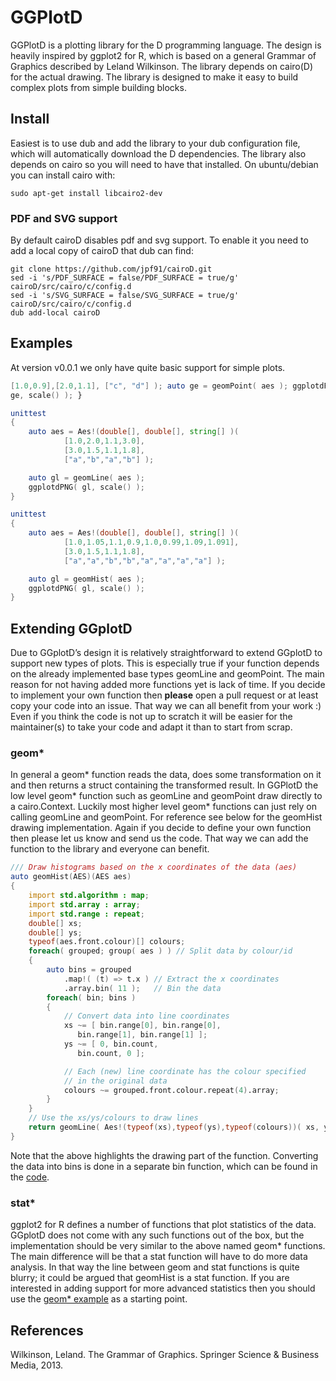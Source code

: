 # GGPlotD

GGPlotD is a plotting library for the D programming language. The design
is heavily inspired by ggplot2 for R, which is based on a general Grammar of
Graphics described by Leland Wilkinson. The library depends on cairo(D) for
the actual drawing. The library is designed to make it easy to build complex
plots from simple building blocks.

## Install

Easiest is to use dub and add the library to your dub configuration file,
which will automatically download the D dependencies. The library also
depends on cairo so you will need to have that installed. On ubuntu/debian
you can install cairo with:

``` 
sudo apt-get install libcairo2-dev 
```

### PDF and SVG support

By default cairoD disables pdf and svg support. To enable it you need to add
a local copy of cairoD that dub can find:

```
git clone https://github.com/jpf91/cairoD.git
sed -i 's/PDF_SURFACE = false/PDF_SURFACE = true/g' cairoD/src/cairo/c/config.d
sed -i 's/SVG_SURFACE = false/SVG_SURFACE = true/g' cairoD/src/cairo/c/config.d
dub add-local cairoD
```

## Examples

At version v0.0.1 we only have quite basic support for simple plots.

```D unittest { auto aes = Aes!(double[],double[], string[])(
[1.0,0.9],[2.0,1.1], ["c", "d"] ); auto ge = geomPoint( aes ); ggplotdPNG(
ge, scale() ); }

unittest
{
    auto aes = Aes!(double[], double[], string[] )( 
            [1.0,2.0,1.1,3.0], 
            [3.0,1.5,1.1,1.8], 
            ["a","b","a","b"] );

    auto gl = geomLine( aes );
    ggplotdPNG( gl, scale() );
}

unittest
{
    auto aes = Aes!(double[], double[], string[] )( 
            [1.0,1.05,1.1,0.9,1.0,0.99,1.09,1.091], 
            [3.0,1.5,1.1,1.8], 
            ["a","a","b","b","a","a","a","a"] );

    auto gl = geomHist( aes );
    ggplotdPNG( gl, scale() );
}
```

## Extending GGplotD

Due to GGplotD’s design it is relatively straightforward to extend GGplotD to
support new types of plots. This is especially true if your function depends
on the already implemented base types geomLine and geomPoint. The main reason
for not having added more functions yet is lack of time. If you decide to
implement your own function then **please** open a pull request or at least
copy your code into an issue. That way we can all benefit from your work :)
Even if you think the code is not up to scratch it will be easier for the
maintainer(s) to take your code and adapt it than to start from scrap.


### geom*

In general a geom* function reads the data, does some transformation on it
and then returns a struct containing the transformed result. In GGPlotD
the low level geom* function such as geomLine and geomPoint draw directly
to a cairo.Context. Luckily most higher level geom* functions can just
rely on calling geomLine and geomPoint. For reference see below for the
geomHist drawing implementation. Again if you decide to define your own
function then please let us know and send us the code. That way we can add
the function to the library and everyone can benefit.

```D 
/// Draw histograms based on the x coordinates of the data (aes)
auto geomHist(AES)(AES aes)
{
    import std.algorithm : map;
    import std.array : array;
    import std.range : repeat;
    double[] xs;
    double[] ys;
    typeof(aes.front.colour)[] colours;
    foreach( grouped; group( aes ) ) // Split data by colour/id
    {
        auto bins = grouped
            .map!( (t) => t.x ) // Extract the x coordinates
            .array.bin( 11 );   // Bin the data
        foreach( bin; bins )
        {
            // Convert data into line coordinates
            xs ~= [ bin.range[0], bin.range[0],
               bin.range[1], bin.range[1] ];
            ys ~= [ 0, bin.count,
               bin.count, 0 ];

            // Each (new) line coordinate has the colour specified
            // in the original data
            colours ~= grouped.front.colour.repeat(4).array;
        }
    }
    // Use the xs/ys/colours to draw lines
    return geomLine( Aes!(typeof(xs),typeof(ys),typeof(colours))( xs, ys, colours ) );
}
```

Note that the above highlights the drawing part of the function.
Converting the data into bins is done in a separate bin function, which
can be found in the [code](./source/ggplotd/geom.d#L127).

### stat*

ggplot2 for R defines a number of functions that plot statistics of the
data. GGplotD does not come with any such functions out of the box, but
the implementation should be very similar to the above named geom*
functions. The main difference will be that a stat function will have to
do more data analysis. In that way the line between geom and stat
functions is quite blurry; it could be argued that geomHist is a stat
function. If you are interested in adding support for more advanced
statistics then you should use the [geom* example](#geom) as a starting
point. 

## References

Wilkinson, Leland. The Grammar of Graphics. Springer Science & Business Media, 2013.

